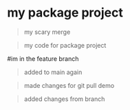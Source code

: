# my package project

> my scary merge

> my code for package project

#im in the feature branch


> added to main again

>made changes for git pull demo

>added changes from branch